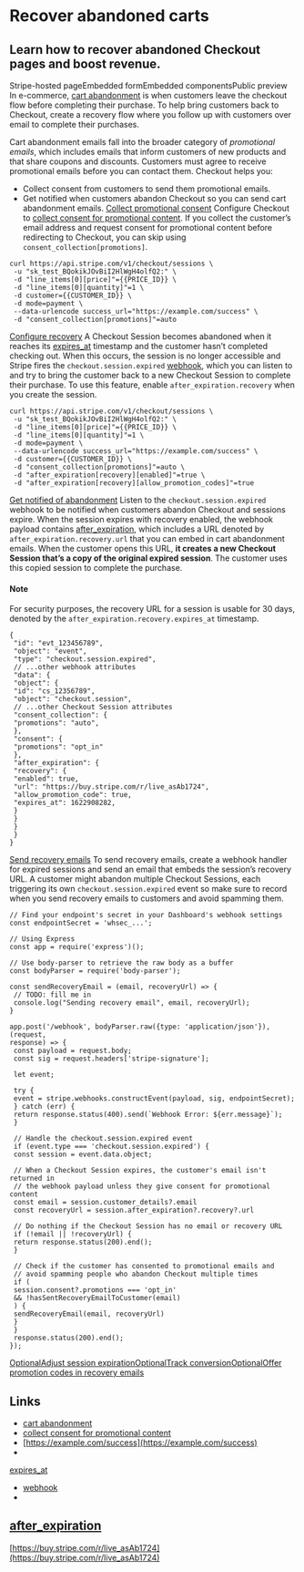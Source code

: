 # Recover abandoned carts

## Learn how to recover abandoned Checkout pages and boost revenue.

Stripe-hosted pageEmbedded formEmbedded componentsPublic preview
In e-commerce, [cart
abandonment](https://docs.stripe.com/payments/checkout/compliant-promotional-emails)
is when customers leave the checkout flow before completing their purchase. To
help bring customers back to Checkout, create a recovery flow where you follow
up with customers over email to complete their purchases.

Cart abandonment emails fall into the broader category of *promotional emails*,
which includes emails that inform customers of new products and that share
coupons and discounts. Customers must agree to receive promotional emails before
you can contact them. Checkout helps you:

- Collect consent from customers to send them promotional emails.
- Get notified when customers abandon Checkout so you can send cart abandonment
emails.
[Collect promotional
consent](https://docs.stripe.com/payments/checkout/abandoned-carts#collect-promotional-consent)
Configure Checkout to [collect consent for promotional
content](https://docs.stripe.com/payments/checkout/promotional-emails-consent).
If you collect the customer’s email address and request consent for promotional
content before redirecting to Checkout, you can skip using
`consent_collection[promotions]`.

```
curl https://api.stripe.com/v1/checkout/sessions \
 -u "sk_test_BQokikJOvBiI2HlWgH4olfQ2:" \
 -d "line_items[0][price]"={{PRICE_ID}} \
 -d "line_items[0][quantity]"=1 \
 -d customer={{CUSTOMER_ID}} \
 -d mode=payment \
 --data-urlencode success_url="https://example.com/success" \
 -d "consent_collection[promotions]"=auto
```

[Configure
recovery](https://docs.stripe.com/payments/checkout/abandoned-carts#configure-recovery)
A Checkout Session becomes abandoned when it reaches its
[expires_at](https://docs.stripe.com/api/checkout/sessions/object#checkout_session_object-expires_at)
timestamp and the customer hasn’t completed checking out. When this occurs, the
session is no longer accessible and Stripe fires the `checkout.session.expired`
[webhook](https://docs.stripe.com/webhooks), which you can listen to and try to
bring the customer back to a new Checkout Session to complete their purchase. To
use this feature, enable `after_expiration.recovery` when you create the
session.

```
curl https://api.stripe.com/v1/checkout/sessions \
 -u "sk_test_BQokikJOvBiI2HlWgH4olfQ2:" \
 -d "line_items[0][price]"={{PRICE_ID}} \
 -d "line_items[0][quantity]"=1 \
 -d mode=payment \
 --data-urlencode success_url="https://example.com/success" \
 -d customer={{CUSTOMER_ID}} \
 -d "consent_collection[promotions]"=auto \
 -d "after_expiration[recovery][enabled]"=true \
 -d "after_expiration[recovery][allow_promotion_codes]"=true
```

[Get notified of
abandonment](https://docs.stripe.com/payments/checkout/abandoned-carts#webhook)
Listen to the `checkout.session.expired` webhook to be notified when customers
abandon Checkout and sessions expire. When the session expires with recovery
enabled, the webhook payload contains
[after_expiration](https://docs.stripe.com/api/checkout/sessions/object#checkout_session_object-after_expiration-recovery),
which includes a URL denoted by `after_expiration.recovery.url` that you can
embed in cart abandonment emails. When the customer opens this URL, **it creates
a new Checkout Session that’s a copy of the original expired session**. The
customer uses this copied session to complete the purchase.

#### Note

For security purposes, the recovery URL for a session is usable for 30 days,
denoted by the `after_expiration.recovery.expires_at` timestamp.

```
{
 "id": "evt_123456789",
 "object": "event",
 "type": "checkout.session.expired",
 // ...other webhook attributes
 "data": {
 "object": {
 "id": "cs_12356789",
 "object": "checkout.session",
 // ...other Checkout Session attributes
 "consent_collection": {
 "promotions": "auto",
 },
 "consent": {
 "promotions": "opt_in"
 },
 "after_expiration": {
 "recovery": {
 "enabled": true,
 "url": "https://buy.stripe.com/r/live_asAb1724",
 "allow_promotion_code": true,
 "expires_at": 1622908282,
 }
 }
 }
 }
}
```

[Send recovery
emails](https://docs.stripe.com/payments/checkout/abandoned-carts#send-recovery-emails)
To send recovery emails, create a webhook handler for expired sessions and send
an email that embeds the session’s recovery URL. A customer might abandon
multiple Checkout Sessions, each triggering its own `checkout.session.expired`
event so make sure to record when you send recovery emails to customers and
avoid spamming them.

```
// Find your endpoint's secret in your Dashboard's webhook settings
const endpointSecret = 'whsec_...';

// Using Express
const app = require('express')();

// Use body-parser to retrieve the raw body as a buffer
const bodyParser = require('body-parser');

const sendRecoveryEmail = (email, recoveryUrl) => {
 // TODO: fill me in
 console.log("Sending recovery email", email, recoveryUrl);
}

app.post('/webhook', bodyParser.raw({type: 'application/json'}), (request,
response) => {
 const payload = request.body;
 const sig = request.headers['stripe-signature'];

 let event;

 try {
 event = stripe.webhooks.constructEvent(payload, sig, endpointSecret);
 } catch (err) {
 return response.status(400).send(`Webhook Error: ${err.message}`);
 }

 // Handle the checkout.session.expired event
 if (event.type === 'checkout.session.expired') {
 const session = event.data.object;

 // When a Checkout Session expires, the customer's email isn't returned in
 // the webhook payload unless they give consent for promotional content
 const email = session.customer_details?.email
 const recoveryUrl = session.after_expiration?.recovery?.url

 // Do nothing if the Checkout Session has no email or recovery URL
 if (!email || !recoveryUrl) {
 return response.status(200).end();
 }

 // Check if the customer has consented to promotional emails and
 // avoid spamming people who abandon Checkout multiple times
 if (
 session.consent?.promotions === 'opt_in'
 && !hasSentRecoveryEmailToCustomer(email)
 ) {
 sendRecoveryEmail(email, recoveryUrl)
 }
 }
 response.status(200).end();
});
```

[OptionalAdjust session
expiration](https://docs.stripe.com/payments/checkout/abandoned-carts#adjust-session-expiration)[OptionalTrack
conversion](https://docs.stripe.com/payments/checkout/abandoned-carts#track-conversion)[OptionalOffer
promotion codes in recovery
emails](https://docs.stripe.com/payments/checkout/abandoned-carts#promotion-codes)

## Links

- [cart
abandonment](https://docs.stripe.com/payments/checkout/compliant-promotional-emails)
- [collect consent for promotional
content](https://docs.stripe.com/payments/checkout/promotional-emails-consent)
- [https://example.com/success](https://example.com/success)
-
[expires_at](https://docs.stripe.com/api/checkout/sessions/object#checkout_session_object-expires_at)
- [webhook](https://docs.stripe.com/webhooks)
-
[after_expiration](https://docs.stripe.com/api/checkout/sessions/object#checkout_session_object-after_expiration-recovery)
-
[https://buy.stripe.com/r/live_asAb1724](https://buy.stripe.com/r/live_asAb1724)